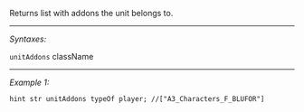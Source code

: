 Returns list with addons the unit belongs to.


---
*Syntaxes:*

`unitAddons` className

---
*Example 1:*

```sqf
hint str unitAddons typeOf player; //["A3_Characters_F_BLUFOR"]
```